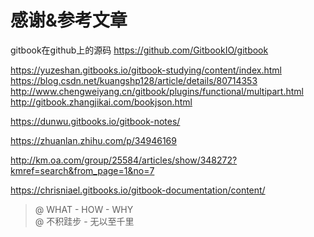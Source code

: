 # 感谢&参考文章

gitbook在github上的源码 https://github.com/GitbookIO/gitbook

https://yuzeshan.gitbooks.io/gitbook-studying/content/index.html
https://blog.csdn.net/kuangshp128/article/details/80714353
http://www.chengweiyang.cn/gitbook/plugins/functional/multipart.html
http://gitbook.zhangjikai.com/bookjson.html


https://dunwu.gitbooks.io/gitbook-notes/

https://zhuanlan.zhihu.com/p/34946169

http://km.oa.com/group/25584/articles/show/348272?kmref=search&from_page=1&no=7

https://chrisniael.gitbooks.io/gitbook-documentation/content/

> @ WHAT - HOW - WHY  
> @ 不积跬步 - 无以至千里
